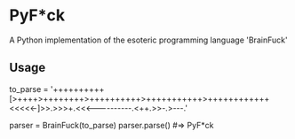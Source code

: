 PyF*ck
===========================
A Python implementation of the esoteric programming language 'BrainFuck'

Usage
--------

to_parse = '++++++++++[>++++>++++++++>++++++++++>+++++++++++>++++++++++++<<<<<-]>>.>>>+.<<<----------.<++.>>-.>---.'

parser = BrainFuck(to_parse)
parser.parse() #=> PyF*ck
